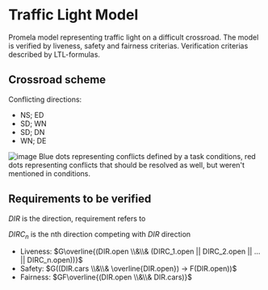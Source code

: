 # Traffic Light Model
Promela model representing traffic light on a difficult crossroad. The model is verified by liveness, safety and fairness criterias. Verification criterias described by LTL-formulas.

## Crossroad scheme
Conflicting directions:
* NS; ED
* SD; WN
* SD; DN
* WN; DE

![image](https://github.com/ImSOLty/traffic-light-model/assets/48078801/965eff43-b905-4dec-9c00-c37c4e253690)
Blue dots representing conflicts defined by a task conditions, red dots representing conflicts that should be resolved as well, but weren't mentioned in conditions.

## Requirements to be verified
$DIR$ is the direction, requirement refers to

$DIRC_n$ is the nth direction competing with $DIR$ direction

* Liveness: $G\overline{(DIR.open \\&\\& (DIRC_1.open || DIRC_2.open || ... || DIRC_n.open))}$
* Safety: $G((DIR.cars \\&\\& \overline{DIR.open}) -> F(DIR.open))$
* Fairness: $GF\overline{(DIR.open \\&\\& DIR.cars)}$
